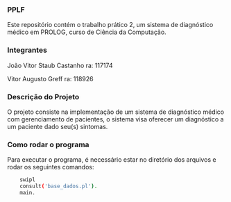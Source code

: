 ### PPLF
Este repositório contém o trabalho prático 2, um sistema de diagnóstico médico em PROLOG, curso de Ciência da Computação.

### Integrantes
João Vitor Staub Castanho ra: 117174

Vitor Augusto Greff ra: 118926

### Descrição do Projeto
O projeto consiste na implementação de um sistema de diagnóstico médico com gerenciamento de pacientes, o sistema visa oferecer um diagnóstico a um paciente dado seu(s) sintomas.

### Como rodar o programa
Para executar o programa, é necessário estar no diretório dos arquivos e rodar os seguintes comandos:
``` bash
    swipl
    consult('base_dados.pl').
    main.
```